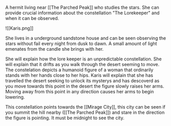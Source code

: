 A hermit living near [[The Parched Peak]] who studies the stars. She can provide crucial information about the constellation "The Lorekeeper" and when it can be observed.

![[Karis.png]]

She lives in a underground sandstone house and can be seen observing the stars without fail every night from dusk to dawn. A small amount of light emenates from the candle she brings with her.

She will explain how the lore keeper is an unpredictable constellation. She will explain that it drifts as you walk through the desert seeming to move. The constelation depicts a humanoid figure of a woman that ordinarily stands with her hands close to her hips. Karis will explain that she has travelled the desert seeking to unlock its mysterys and has descoverd as you move towards this point in the desert the figure slowly raises her arms. Moving away from this point in any direction causes her arms to begin lowering.

This constellation points towards the [[Mirage City]], this city can be seen if you summit the hill nearby ([[The Parched Peak]]) and stare in the direction the figure is pointing. It must be midnight to see the city.

